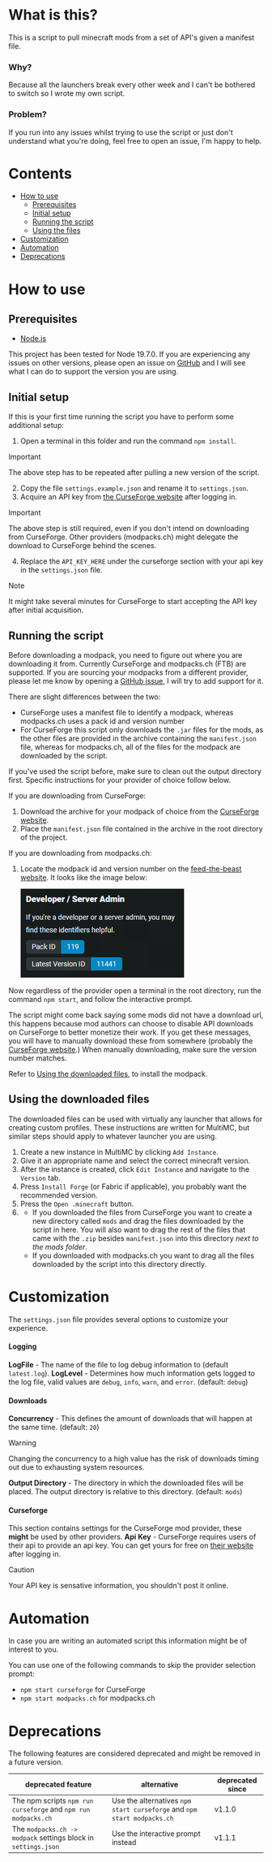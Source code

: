 # What is this?
This is a script to pull minecraft mods from a set of API's given a manifest file.

### Why?
Because all the launchers break every other week and I can't be bothered to switch so I wrote my own script.

### Problem?
If you run into any issues whilst trying to use the script or just don't understand what you're doing, feel free to open an issue, I'm happy to help.

# Contents
- [How to use](#how-to-use)
    - [Prerequisites](#prerequisites)
    - [Initial setup](#initial-setup)
    - [Running the script](#running-the-script)
    - [Using the files](#using-the-downloaded-files)
- [Customization](#customization)
- [Automation](#automation)
- [Deprecations](#deprecations)

# How to use
## Prerequisites
- [Node.js](https://nodejs.org/en)

This project has been tested for Node 19.7.0. If you are experiencing any issues on other versions, please open an issue on [GitHub](https://github.com/newo-2001/MC-Modpack-Downloader) and I will see what I can do to support the version you are using.

## Initial setup
If this is your first time running the script you have to perform some additional setup:
1. Open a terminal in this folder and run the command `npm install`.

> [!IMPORTANT]
> The above step has to be repeated after pulling a new version of the script.
2. Copy the file `settings.example.json` and rename it to `settings.json`.
3. Acquire an API key from [the CurseForge website](https://console.curseforge.com/?#/api-keys) after logging in.

> [!IMPORTANT]
> The above step is still required, even if you don't intend on downloading from CurseForge. Other providers (modpacks.ch) might delegate the download to CurseForge behind the scenes.

4. Replace the `API_KEY_HERE` under the curseforge section with your api key in the `settings.json` file.

> [!NOTE]
> It might take several minutes for CurseForge to start accepting the API key after initial acquisition.

## Running the script
Before downloading a modpack, you need to figure out where you are downloading it from. Currently CurseForge and modpacks.ch (FTB) are supported. If you are sourcing your modpacks from a different provider, please let me know by opening a [GitHub issue](https://github.com/newo-2001/MC-Modpack-Downloader/issues), I will try to add support for it.

There are slight differences between the two:
- CurseForge uses a manifest file to identify a modpack, whereas modpacks.ch uses a pack id and version number
- For CurseForge this script only downloads the `.jar` files for the mods, as the other files are provided in the archive containing the `manifest.json` file, whereas for modpacks.ch, all of the files for the modpack are downloaded by the script.

If you've used the script before, make sure to clean out the output directory first. Specific instructions for your provider of choice follow below.

If you are downloading from CurseForge:
1. Download the archive for your modpack of choice from the [CurseForge website](https://www.curseforge.com/minecraft/search?class=modpacks).
2. Place the `manifest.json` file contained in the archive in the root directory of the project.

If you are downloading from modpacks.ch:
1. Locate the modpack id and version number on the [feed-the-beast website](https://www.feed-the-beast.com/). It looks like the image below:

    ![](docs/images/ftb_pack_id.png)

Now regardless of the provider open a terminal in the root directory, run the command `npm start`, and follow the interactive prompt.

The script might come back saying some mods did not have a download url, this happens because mod authors can choose to disable API downloads on CurseForge to better monetize their work. If you get these messages, you will have to manually download these from somewhere (probably the [CurseForge website](https://www.curseforge.com/minecraft/).) When manually downloading, make sure the version number matches.

Refer to [Using the downloaded files](#using-the-downloaded-files), to install the modpack.

## Using the downloaded files
The downloaded files can be used with virtually any launcher that allows for creating custom profiles. These instructions are written for MultiMC, but similar steps should apply to whatever launcher you are using.

1. Create a new instance in MultiMC by clicking `Add Instance`.
2. Give it an appropriate name and select the correct minecraft version.
3. After the instance is created, click `Edit Instance` and navigate to the `Version` tab.
4. Press `Install Forge` (or Fabric if applicable), you probably want the recommended version.
5. Press the `Open .minecraft` button.
6. - If you downloaded the files from CurseForge you want to create a new directory called `mods` and drag the files downloaded by the script in here. You will also want to drag the rest of the files that came with the `.zip` besides `manifest.json` into this directory *next to the mods folder*.
   - If you downloaded with modpacks.ch you want to drag all the files downloaded by the script into this directory directly.

# Customization
The `settings.json` file provides several options to customize your experience.

#### Logging
**LogFile** - The name of the file to log debug information to (default `latest.log`).
**LogLevel** - Determines how much information gets logged to the log file, valid values are `debug`, `info`, `warn`, and `error`. (default: `debug`)

#### Downloads
**Concurrency** - This defines the amount of downloads that will happen at the same time. (default: `20`)

> [!WARNING]
> Changing the concurrency to a high value has the risk of downloads timing out due to exhausting system resources.

**Output Directory** - The directory in which the downloaded files will be placed. The output directory is relative to this directory. (default: `mods`)

#### Curseforge
This section contains settings for the CurseForge mod provider, these **might** be used by other providers.
**Api Key** - CurseForge requires users of their api to provide an api key. You can get yours for free on [their website](https://console.curseforge.com/?#/api-keys) after logging in.

> [!CAUTION]
> Your API key is sensative information, you shouldn't post it online.

# Automation
In case you are writing an automated script this information might be of interest to you.

You can use one of the following commands to skip the provider selection prompt:
- `npm start curseforge` for CurseForge
- `npm start modpacks.ch` for modpacks.ch

# Deprecations
The following features are considered deprecated and might be removed in a future version.

| deprecated feature | alternative | deprecated since |
| --- | --- | --- |
| The npm scripts `npm run curseforge` and `npm run modpacks.ch` | Use the alternatives `npm start curseforge` and `npm start modpacks.ch` | v1.1.0 |
| The `modpacks.ch -> modpack` settings block in `settings.json` | Use the interactive prompt instead | v1.1.1 |
